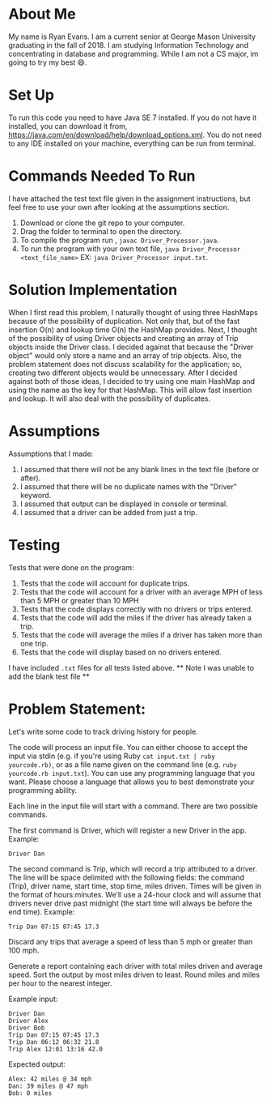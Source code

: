 # About Me 

My name is Ryan Evans. I am a current senior at George Mason University graduating in the fall of 2018. I am studying Information Technology and concentrating in database and programming. While I am not a CS major, im going to try my best :smile:.

# Set Up

To run this code you need to have Java SE 7 installed. If you do not have it installed, you can download it from, https://java.com/en/download/help/download_options.xml. You do not need to any IDE installed on your machine, everything can be run from terminal.

# Commands Needed To Run

I have attached the test text file given in the assignment instructions, but feel free to use your own after looking at the assumptions section. 

1. Download or clone the git repo to your computer.
2. Drag the folder to terminal to open the directory.
3. To compile the program run , `javac Driver_Processor.java`.
4. To run the program with your own text file, `java Driver_Processor <text_file_name>` EX: `java Driver_Processor input.txt`.

# Solution Implementation

When I first read this problem, I naturally thought of using three HashMaps because of the possibility of duplication. Not only that, but of the fast insertion O(n) and lookup time O(n) the HashMap provides. Next, I thought of the possibility of using Driver objects and creating an array of Trip objects inside the Driver class. I decided against that because the "Driver object" would only store a name and an array of trip objects. Also, the problem statement does not discuss scalability for the application; so, creating two different objects would be unnecessary. After I decided against both of those ideas, I decided to try using one main HashMap and using the name as the key for that HashMap. This will allow fast insertion and lookup. It will also deal with the possibility of duplicates.

# Assumptions

Assumptions that I made: 

1. I assumed that there will not be any blank lines in the text file (before or after).
2. I assumed that there will be no duplicate names with the "Driver" keyword.
3. I assumed that output can be displayed in console or terminal.
4. I assumed that a driver can be added from just a trip.

# Testing

Tests that were done on the program:

1. Tests that the code will account for duplicate trips.
2. Tests that the code will account for a driver with an average MPH of less than 5 MPH or greater than 10 MPH
3. Tests that the code displays correctly with no drivers or trips entered.
4. Tests that the code will add the miles if the driver has already taken a trip.
5. Tests that the code will average the miles if a driver has taken more than one trip.
6. Tests that the code will display based on no drivers entered.

I have included `.txt` files for all tests listed above. ** Note I was unable to add the blank test file **

# Problem Statement:

Let's write some code to track driving history for people.

The code will process an input file. You can either choose to accept the input via stdin (e.g. if you're using Ruby `cat input.txt | ruby yourcode.rb)`, or as a file name given on the command line (e.g. `ruby yourcode.rb input.txt`). You can use any programming language that you want. Please choose a language that allows you to best demonstrate your programming ability.

Each line in the input file will start with a command. There are two possible commands.

The first command is Driver, which will register a new Driver in the app. Example:

`Driver Dan`

The second command is Trip, which will record a trip attributed to a driver. The line will be space delimited with the following fields: the command (Trip), driver name, start time, stop time, miles driven. Times will be given in the format of hours:minutes. We'll use a 24-hour clock and will assume that drivers never drive past midnight (the start time will always be before the end time). Example:

`Trip Dan 07:15 07:45 17.3`

Discard any trips that average a speed of less than 5 mph or greater than 100 mph.

Generate a report containing each driver with total miles driven and average speed. Sort the output by most miles driven to least. Round miles and miles per hour to the nearest integer.

Example input:
```
Driver Dan
Driver Alex
Driver Bob
Trip Dan 07:15 07:45 17.3
Trip Dan 06:12 06:32 21.8
Trip Alex 12:01 13:16 42.0
```
Expected output:
```
Alex: 42 miles @ 34 mph
Dan: 39 miles @ 47 mph
Bob: 0 miles
```
